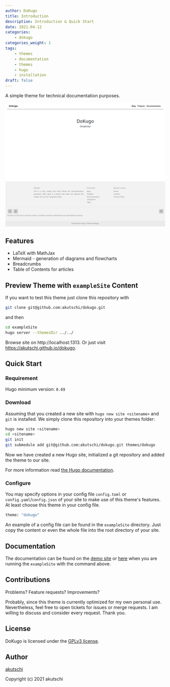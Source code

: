 ```yaml
---
author: DoKugo
title: Introduction
description: Introduction & Quick Start
date: 2021-04-12
categories:
    - dokugo
categories_weight: 1
tags:
    - themes
    - documentation
    - themes
    - hugo
    - installation
draft: false
---
```


A simple theme for technical documentation purposes.

![Screenshot](screenshot.png)

## Features

- LaTeX with MathJax
- Mermaid - generation of diagrams and flowcharts
- Breadcrumbs
- Table of Contents for articles

## Preview Theme with `exampleSite` Content

If you want to test this theme just clone this repository with

```bash
git clone git@github.com:akutschi/dokugo.git
```

and then

```bash
cd exampleSite
hugo server --themesDir ../../
```

Browse site on http://localhost:1313.
Or just visit https://akutschi.github.io/dokugo.

## Quick Start

### Requirement

Hugo minimum version: `0.69`

### Download

Assuming that you created a new site with `hugo new site <sitename>` and `git` is installed. 
We simply clone this repository into your themes folder:

```bash
hugo new site <sitename>
cd <sitename>
git init
git submodule add git@github.com:akutschi/dokugo.git themes/dokugo
```

Now we have created a new Hugo site, initialized a git repository and added the theme to our site.

For more information read [the Hugo documentation](https://gohugo.io/getting-started/quick-start/).

### Configure

You may specify options in your config file `config.toml` or `config.yaml`/`config.json` of your site to make use of this theme's features. 
At least choose this theme in your config file.

```bash
theme: "dokugo"
```

An example of a config file can be found in the `exampleSite` directory. 
Just copy the content or even the whole file into the root directory of your site.

## Documentation

The documentation can be found on the [demo site](https://akutschi.github.io/dokugo/documentation/dokugo/) or  [here](http://localhost:1313/dokugo/documentation/dokugo/) when you are running the `exampleSite` with the command above.
## Contributions 

Problems? Feature requests? Improvements? 

Probably, since this theme is currently optimized for my own personal use.
Nevertheless, feel free to open tickets for issues or merge requests. 
I am willing to discuss and consider every request. 
Thank you.

## License

DoKugo is licensed under the [GPLv3 license](https://github.com/akutschi/dokugo/blob/master/LICENSE).

## Author

[akutschi](https://github.com/akutschi)

Copyright (c) 2021 akutschi

